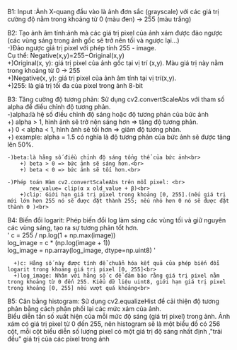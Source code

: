 B1: Input :Ảnh X-quang đầu vào là ảnh đơn sắc (grayscale) với các giá trị cường độ nằm trong khoảng từ 0 (màu đen) -> 255 (màu trắng)

B2: Tạo ảnh âm tính:ảnh mà các giá trị pixel của ảnh xám được đảo ngược (các vùng sáng trong ảnh gốc sẽ trở nên tối và ngược lại...) <br>
-)Đảo ngược giá trị pixel với phép tính 255 - image.<br>
    Cụ thể: Negative(x,y)=255−Original(x,y)<br>
    +)Original(x, y): giá trị pixel của ảnh gốc tại vị trí (x,y). Màu giá trị này nằm trong khoảng từ 0 -> 255 <br>
    +)Negative(x, y): giá trị pixel của ảnh âm tính tại vị trí(x,y).<br>
    +)255: là giá trị tối đa của pixel trong ảnh 8-bit<br>

B3: Tăng cường độ tương phản: Sử dụng cv2.convertScaleAbs với tham số alpha để điều chỉnh độ tương phản.<br>
    -)alpha:là hệ số điều chỉnh độ sáng hoặc độ tương phản của bức ảnh<br>
        +) alpha > 1, hình ảnh sẽ trở nên sáng hơn => tăng độ tương phản.<br>
        +) 0 < alpha < 1, hình ảnh sẽ tối hơn => giảm độ tương phản.<br>
        +) example: alpha = 1.5 có nghĩa là độ tương phản của bức ảnh sẽ được tăng lên 50%.<br>

    -)beta:là hằng số điều chỉnh độ sáng tổng thể của bức ảnh<br>
        +) beta > 0 => bức ảnh sẽ sáng hơn.<br>
        +) beta < 0 => bức ảnh sẽ tối hơn.<br>

    -)Phép toán Hàm cv2.convertScaleAbs trên mỗi pixel: <br>
           new_value= clip(α x old_value + β)<br>
        +)clip: Giới hạn giá trị pixel trong khoảng [0, 255].(nếu giá trị mới lớn hơn 255 nó sẽ được đặt thành 255; nếu nhỏ hơn 0 nó sẽ được đặt thành 0 )<br>

B4: Biến đổi logarit: Phép biến đổi log làm sáng các vùng tối và giữ nguyên các vùng sáng, tạo ra sự tương phản tốt hơn.<br>
    ' c = 255 / np.log(1 + np.max(image))  <br>
      log_image = c * (np.log(image + 1))<br>
      log_image = np.array(log_image, dtype=np.uint8) '<br>

      +)c: Hằng số này được tính để chuẩn hóa kết quả của phép biến đổi logarit trong khoảng giá trị pixel [0, 255]<br>
      +)log_image: Nhân với hằng số c để đảm bảo rằng giá trị pixel nằm trong khoảng từ 0 đến 255. Kiểu dữ liệu uint8, giới hạn giá trị pixel trong khoảng [0, 255] nếu vượt quá khoảng<br>

B5: Cân bằng histogram: Sử dụng cv2.equalizeHist để cải thiện độ tương phản bằng cách phân phối lại các mức xám của ảnh.<br>
    Biểu diễn tần số xuất hiện của mỗi mức độ sáng (giá trị pixel) trong ảnh. Ảnh xám có giá trị pixel từ 0 đến 255, nên histogram sẽ là một biểu đồ có 256 cột, mỗi cột biểu diễn số lượng pixel có một giá trị độ sáng nhất định ,"trải đều" giá trị của các pixel trong ảnh
